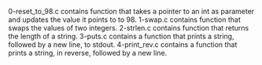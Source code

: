 0-reset_to_98.c contains function that takes a pointer to an int as parameter and updates the value it points to to 98.
1-swap.c contains function that swaps the values of two integers.
2-strlen.c contains function that returns the length of a string.
3-puts.c contains a  function that prints a string, followed by a new line, to stdout.
4-print_rev.c contains a function that prints a string, in reverse, followed by a new line.


